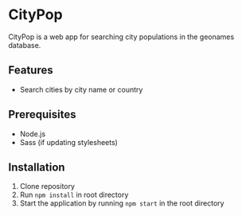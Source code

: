 # CityPop

CityPop is a web app for searching city populations in the geonames database.

## Features

- Search cities by city name or country

## Prerequisites

- Node.js
- Sass (if updating stylesheets)

## Installation

1. Clone repository
2. Run `npm install` in root directory
3. Start the application by running `npm start` in the root directory
